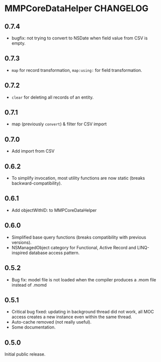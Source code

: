 # MMPCoreDataHelper CHANGELOG

## 0.7.4

* bugfix: not trying to convert to NSDate when field value from CSV is empty.

## 0.7.3

* `map` for record transformation, `map:using:` for field transformation.

## 0.7.2

* `clear` for deleting all records of an entity.

## 0.7.1

* map (previously `convert`) & filter for CSV import

## 0.7.0

* Add import from CSV

## 0.6.2

* To simplify invocation, most utility functions are now static (breaks backward-compatibility).

## 0.6.1

* Add objectWithID: to MMPCoreDataHelper

## 0.6.0

* Simplified base query functions (breaks compatibility with previous versions).
* NSManagedObject category for Functional, Active Record and LINQ-inspired database access pattern.

## 0.5.2

* Bug fix: model file is not loaded when the compiler produces a .mom file instead of .momd

## 0.5.1

* Critical bug fixed: updating in background thread did not work, all MOC access creates a new instance even within the same thread.
* Auto-cache removed (not really useful).
* Some documentation.

## 0.5.0

Initial public release.
